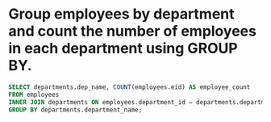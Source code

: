 # Group employees by department and count the number of employees in each department using GROUP BY. 

```sql
SELECT departments.dep_name, COUNT(employees.eid) AS employee_count
FROM employees
INNER JOIN departments ON employees.department_id = departments.department_id
GROUP BY departments.department_name;
```